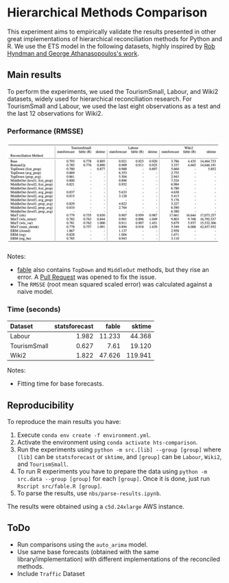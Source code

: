 # Hierarchical Methods Comparison

This experiment aims to empirically validate the results presented in other great implementations of hierarchical reconciliation methods for Python and R. We use the ETS model in the following datasets, highly inspired by [Rob Hyndman and George Athanasopoulos's work](https://otexts.com/fpp3/hierarchical.html). 

## Main results

To perform the experiments, we used the TourismSmall, Labour, and Wiki2 datasets, widely used for hierarchical reconciliation research. For TourismSmall and Labour, we used the last eight observations as a test and the last 12 observations for Wiki2.

### Performance (RMSSE)

![image](./results.png)

Notes:
- [fable](https://github.com/tidyverts/fable) also contains `TopDown` and `MiddleOut` methods, but they rise an error. A [Pull Request](https://github.com/tidyverts/fabletools/pull/362) was opened to fix the issue.
- The `RMSSE` (root mean squared scaled error) was calculated against a naive model.

### Time (seconds)

| Dataset      |   statsforecast |   fable |   sktime |
|:-------------|----------------:|--------:|---------:|
| Labour       |           1.982 |  11.233 |   44.368  |
| TourismSmall |           0.627 |   7.61  |   19.120 |
| Wiki2        |           1.822 |  47.626 |  119.941 |

Notes:
- Fitting time for base forecasts.

## Reproducibility

To reproduce the main results you have:

1. Execute `conda env create -f environment.yml`. 
2. Activate the environment using `conda activate hts-comparison`.
3. Run the experiments using `python -m src.[lib] --group [group]` where `[lib]` can be `statsforecast` or `sktime`, and `[group]` can be `Labour`, `Wiki2`, and `TourismSmall`.
4. To run R experiments you have to prepare the data using `python -m src.data --group [group]` for each `[group]`. Once it is done, just run `Rscript src/fable.R [group]`.
5. To parse the results, use `nbs/parse-results.ipynb`.

The results were obtained using a `c5d.24xlarge` AWS instance.

## ToDo

- Run comparisons using the `auto_arima` model.
- Use same base forecasts (obtained with the same library/implementation) with different implementations of the reconciled methods.
- Include `Traffic` Dataset

